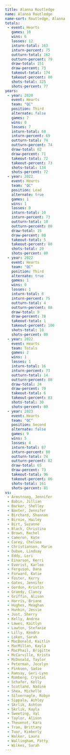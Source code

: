 ```yaml
---
title: Alanna Routledge
name: Alanna Routledge
name-sort: Routledge, Alanna
totals:
 - event: Hearts
   games: 18
   wins: 6
   losses: 12
   inturn-total: 163
   inturn-percent: 75
   outturn-total: 162
   outturn-percent: 79
   draw-total: 151
   draw-percent: 73
   takeout-total: 174
   takeout-percent: 80
   shots-total: 325
   shots-percent: 77
years:
 - year: 2020
   event: Hearts
   team: "QC"
   position: Third
   alternate: false
   games: 7
   wins: 0
   losses: 7
   inturn-total: 60
   inturn-percent: 69
   outturn-total: 74
   outturn-percent: 74
   draw-total: 62
   draw-percent: 71
   takeout-total: 72
   takeout-percent: 73
   shots-total: 134
   shots-percent: 72
 - year: 2022
   event: Hearts
   team: "QC"
   position: Lead
   alternate: true
   games: 1
   wins: 1
   losses: 0
   inturn-total: 10
   inturn-percent: 73
   outturn-total: 10
   outturn-percent: 88
   draw-total: 15
   draw-percent: 80
   takeout-total: 5
   takeout-percent: 80
   shots-total: 20
   shots-percent: 80
 - year: 2022
   event: Hearts
   team: "QC"
   position: Third
   alternate: true
   games: 1
   wins: 0
   losses: 1
   inturn-total: 6
   inturn-percent: 75
   outturn-total: 4
   outturn-percent: 88
   draw-total: 9
   draw-percent: 78
   takeout-total: 1
   takeout-percent: 100
   shots-total: 10
   shots-percent: 80
 - year: 2022
   event: Hearts
   team: Totals
   games: 2
   wins: 1
   losses: 1
   inturn-total: 16
   inturn-percent: 73
   outturn-total: 14
   outturn-percent: 88
   draw-total: 24
   draw-percent: 79
   takeout-total: 6
   takeout-percent: 83
   shots-total: 30
   shots-percent: 80
 - year: 2023
   event: Hearts
   team: "QC"
   position: Second
   alternate: false
   games: 9
   wins: 5
   losses: 4
   inturn-total: 87
   inturn-percent: 80
   outturn-total: 74
   outturn-percent: 82
   draw-total: 65
   draw-percent: 73
   takeout-total: 96
   takeout-percent: 86
   shots-total: 161
   shots-percent: 81
vs:
 - Armstrong, Jennifer
 - Babin, Jillian
 - Barker, Shelley
 - Baxter, Jennifer
 - Birchard, Shannon
 - Birnie, Hailey
 - Birt, Suzanne
 - Black, Christina
 - Brown, Rachel
 - Cameron, Kate
 - Carey, Chelsea
 - Christianson, Marie
 - Dubue, Lindsay
 - Eddy, Lori
 - Einarson, Kerri
 - Everist, Karlee
 - Ferguson, Dana
 - Forward, Katie
 - Foster, Kerry
 - Gates, Jennifer
 - Gordon, Kristin
 - Grandy, Clancy
 - Griffin, Alison
 - Harris, Briane
 - Hughes, Meaghan
 - Hunkin, Jessie
 - Just, Sherry
 - Kelly, Andrea
 - Lawes, Kaitlyn
 - Lawton, Stefanie
 - Lilly, Kendra
 - Loken, Sarah
 - MacDonald, Kaitlin
 - MacMillan, Kayla
 - MacPhail, Brigitte
 - McCarville, Krista
 - McDonald, Taylor
 - Peterman, Jocelyn
 - Pinksen, Sadie
 - Ramsay, Geri-Lynn
 - Rumberg, Crystal
 - Schafer, Kelly
 - Scotland, Nadine
 - Shea, Michelle
 - Silvernagle, Robyn
 - Sippala, Ashley
 - Skrlik, Ashton
 - Skrlik, Kayla
 - Sweeting, Val
 - Taylor, Alison
 - Thevenot, Kara
 - Tran, Brittany
 - Tuor, Kimberly
 - Walker, Laura
 - Wallingham, Patty
 - Wilkes, Sarah
---
```

